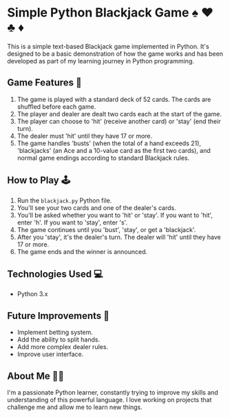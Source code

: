 # Simple Python Blackjack Game ♠️ ♥️ ♣️ ♦️

This is a simple text-based Blackjack game implemented in Python. It's designed to be a basic demonstration of how the game works and has been developed as part of my learning journey in Python programming.

## Game Features 🎲

1. The game is played with a standard deck of 52 cards. The cards are shuffled before each game.
2. The player and dealer are dealt two cards each at the start of the game.
3. The player can choose to 'hit' (receive another card) or 'stay' (end their turn).
4. The dealer must 'hit' until they have 17 or more.
5. The game handles 'busts' (when the total of a hand exceeds 21), 'blackjacks' (an Ace and a 10-value card as the first two cards), and normal game endings according to standard Blackjack rules.

## How to Play 🕹️

1. Run the `blackjack.py` Python file.
2. You'll see your two cards and one of the dealer's cards.
3. You'll be asked whether you want to 'hit' or 'stay'. If you want to 'hit', enter 'h'. If you want to 'stay', enter 's'.
4. The game continues until you 'bust', 'stay', or get a 'blackjack'.
5. After you 'stay', it's the dealer's turn. The dealer will 'hit' until they have 17 or more.
6. The game ends and the winner is announced.

## Technologies Used 💻

- Python 3.x

## Future Improvements 🚧

- Implement betting system.
- Add the ability to split hands.
- Add more complex dealer rules.
- Improve user interface.

## About Me 👨‍💻

I'm a passionate Python learner, constantly trying to improve my skills and understanding of this powerful language. I love working on projects that challenge me and allow me to learn new things.
